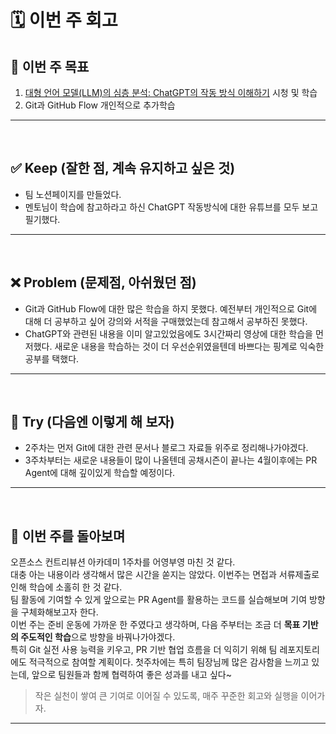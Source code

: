 # 🗓 이번 주 회고

## 🎯 이번 주 목표

1. [대형 언어 모델(LLM)의 심층 분석: ChatGPT의 작동 방식 이해하기](https://www.youtube.com/watch?v=6PTCwRRUHjE&t=10495s) 시청 및 학습
2. Git과 GitHub Flow 개인적으로 추가학습

---
<br/>

## ✅ Keep (잘한 점, 계속 유지하고 싶은 것)

- 팀 노션페이지를 만들었다.
- 멘토님이 학습에 참고하라고 하신 ChatGPT 작동방식에 대한 유튜브를 모두 보고 필기했다.

---
<br/>

## ❌ Problem (문제점, 아쉬웠던 점)

- Git과 GitHub Flow에 대한 많은 학습을 하지 못했다. 예전부터 개인적으로 Git에 대해 더 공부하고 싶어 강의와 서적을 구매했었는데 참고해서 공부하진 못했다.
- ChatGPT와 관련된 내용을 이미 알고있었음에도 3시간짜리 영상에 대한 학습을 먼저했다. 새로운 내용을 학습하는 것이 더 우선순위였을텐데 바쁘다는 핑계로 익숙한 공부를 택했다.

---
<br/>

## 🔁 Try (다음엔 이렇게 해 보자)

- 2주차는 먼저 Git에 대한 관련 문서나 블로그 자료들 위주로 정리해나가야겠다. 
- 3주차부터는 새로운 내용들이 많이 나올텐데 공채시즌이 끝나는 4월이후에는 PR Agent에 대해 깊이있게 학습할 예정이다.
  
---
<br/>

## 💭 이번 주를 돌아보며

오픈소스 컨트리뷰션 아카데미 1주차를 어영부영 마친 것 같다.  <br/>
대충 아는 내용이라 생각해서 많은 시간을 쏟지는 않았다. 이번주는 면접과 서류제출로 인해 학습에 소홀히 한 것 같다.  
팀 활동에 기여할 수 있게 앞으로는 PR Agent를 활용하는 코드를 실습해보며 기여 방향을 구체화해보고자 한다.  
이번 주는 준비 운동에 가까운 한 주였다고 생각하며, 다음 주부터는 조금 더 **목표 기반의 주도적인 학습**으로 방향을 바꿔나가야겠다.  
특히 Git 실전 사용 능력을 키우고, PR 기반 협업 흐름을 더 익히기 위해 팀 레포지토리에도 적극적으로 참여할 계획이다.
첫주차에는 특히 팀장님께 많은 감사함을 느끼고 있는데, 앞으로 팀원들과 함께 협력하여 좋은 성과를 내고 싶다~

> 작은 실천이 쌓여 큰 기여로 이어질 수 있도록, 매주 꾸준한 회고와 실행을 이어가자.
---
<br/>

